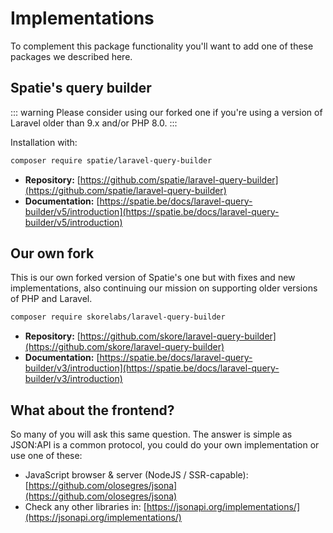 # Implementations

To complement this package functionality you'll want to add one of these packages we described here.

## Spatie's query builder

::: warning
Please consider using our forked one if you're using a version of Laravel older than 9.x and/or PHP 8.0.
:::

Installation with:

```sh
composer require spatie/laravel-query-builder
```

- **Repository:** [https://github.com/spatie/laravel-query-builder](https://github.com/spatie/laravel-query-builder)
- **Documentation:** [https://spatie.be/docs/laravel-query-builder/v5/introduction](https://spatie.be/docs/laravel-query-builder/v5/introduction)

## Our own fork

This is our own forked version of Spatie's one but with fixes and new implementations, also continuing our mission on supporting older versions of PHP and Laravel.

```sh
composer require skorelabs/laravel-query-builder
```

- **Repository:** [https://github.com/skore/laravel-query-builder](https://github.com/skore/laravel-query-builder)
- **Documentation:** [https://spatie.be/docs/laravel-query-builder/v3/introduction](https://spatie.be/docs/laravel-query-builder/v3/introduction)

## What about the frontend?

So many of you will ask this same question. The answer is simple as JSON:API is a common protocol, you could do your own implementation or use one of these:

- JavaScript browser & server (NodeJS / SSR-capable): [https://github.com/olosegres/jsona](https://github.com/olosegres/jsona)
- Check any other libraries in: [https://jsonapi.org/implementations/](https://jsonapi.org/implementations/)